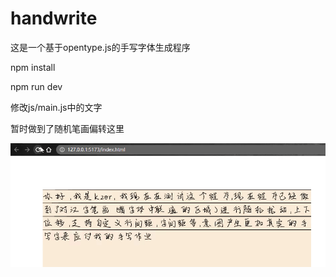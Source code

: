 # handwrite

这是一个基于opentype.js的手写字体生成程序

npm install

npm run dev

修改js/main.js中的文字

暂时做到了随机笔画偏转这里

![](https://raw.githubusercontent.com/Kuaizr/handwrite/master/imgs/1674813157877.gif)
